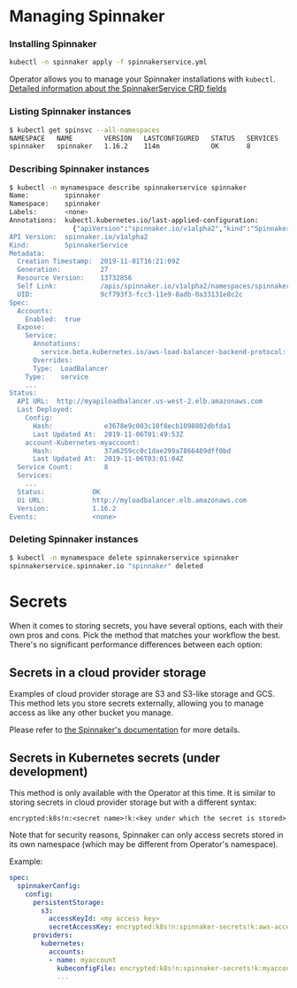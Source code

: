 # Managing Spinnaker

### Installing Spinnaker

```bash
kubectl -n spinnaker apply -f spinnakerservice.yml 
```

Operator allows you to manage your Spinnaker installations with `kubectl`. [Detailed information about the SpinnakerService CRD fields](./options.md)

### Listing Spinnaker instances
```bash
$ kubectl get spinsvc --all-namespaces
NAMESPACE   NAME        VERSION   LASTCONFIGURED   STATUS   SERVICES   URL
spinnaker   spinnaker   1.16.2    114m             OK       8          http://myloadbalancer.us-west-2.elb.amazonaws.com
```

### Describing Spinnaker instances
```bash
$ kubectl -n mynamespace describe spinnakerservice spinnaker
Name:         spinnaker
Namespace:    spinnaker
Labels:       <none>
Annotations:  kubectl.kubernetes.io/last-applied-configuration:
                {"apiVersion":"spinnaker.io/v1alpha2","kind":"SpinnakerService","metadata":{"annotations":{},"name":"spinnaker","namespace":"spinnaker"},"...
API Version:  spinnaker.io/v1alpha2
Kind:         SpinnakerService
Metadata:
  Creation Timestamp:  2019-11-01T16:21:09Z
  Generation:          27
  Resource Version:    13732856
  Self Link:           /apis/spinnaker.io/v1alpha2/namespaces/spinnaker/spinnakerservices/spinnaker
  UID:                 9cf793f3-fcc3-11e9-8adb-0a33131e8c2c
Spec:
  Accounts:
    Enabled:  true
  Expose:
    Service:
      Annotations:
        service.beta.kubernetes.io/aws-load-balancer-backend-protocol:  http
      Overrides:
      Type:  LoadBalancer
    Type:    service
    ...
Status:
  API URL:  http://myapiloadbalancer.us-west-2.elb.amazonaws.com
  Last Deployed:
    Config:
      Hash:             e3678e9c003c10f8ecb1098802dbfda1
      Last Updated At:  2019-11-06T01:49:53Z
    account-Kubernetes-myaccount:
      Hash:             37a6259cc0c1dae299a7866489dff0bd
      Last Updated At:  2019-11-06T03:01:04Z
  Service Count:        8
  Services:
    ...
  Status:            OK
  Ui URL:            http://myloadbalancer.elb.amazonaws.com
  Version:           1.16.2
Events:              <none>
```

### Deleting Spinnaker instances

```bash
$ kubectl -n mynamespace delete spinnakerservice spinnaker
spinnakerservice.spinnaker.io "spinnaker" deleted
```

# Secrets
When it comes to storing secrets, you have several options, each with their own pros and cons. Pick the method that matches your workflow the best. There's no significant performance differences between each option:

## Secrets in a cloud provider storage 

Examples of cloud provider storage are S3 and S3-like storage and GCS. This method lets you store secrets externally, allowing you to manage access as like any other bucket you manage.

Please refer to [the Spinnaker's documentation](https://www.spinnaker.io/reference/halyard/secrets/) for more details.

## Secrets in Kubernetes secrets (under development)
This method is only available with the Operator at this time. It is similar to storing secrets in cloud provider storage but with a different syntax:

`encrypted:k8s!n:<secret name>!k:<key under which the secret is stored>`

Note that for security reasons, Spinnaker can only access secrets stored in its own namespace (which may be different
from Operator's namespace).

Example:

```yaml
spec:
  spinnakerConfig:
    config:
      persistentStorage:
        s3:
          accessKeyId: <my access key>
          secretAccessKey: encrypted:k8s!n:spinnaker-secrets!k:aws-access-key
      providers:
        kubernetes:
          accounts:
          - name: myaccount
            kubeconfigFile: encrypted:k8s!n:spinnaker-secrets!k:myaccount-kubeconfig
            ... 
``` 
